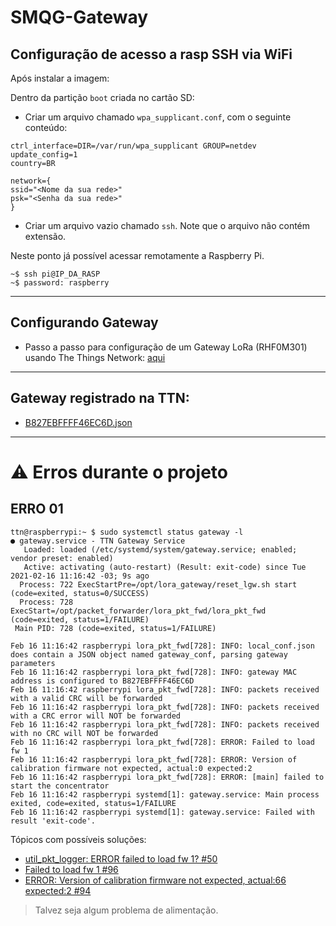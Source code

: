 # SMQG-Gateway


## Configuração de acesso a rasp SSH via WiFi

Após instalar a imagem:

Dentro da partição `boot` criada no cartão SD:

  - Criar um arquivo chamado `wpa_supplicant.conf`, com o seguinte conteúdo:

```
ctrl_interface=DIR=/var/run/wpa_supplicant GROUP=netdev
update_config=1
country=BR

network={
ssid="<Nome da sua rede>"
psk="<Senha da sua rede>"
}
```
- Criar um arquivo vazio chamado `ssh`. Note que o arquivo não contém extensão. 

Neste ponto já possível acessar remotamente a Raspberry Pi. 

```
~$ ssh pi@IP_DA_RASP
~$ password: raspberry
```

---

## Configurando Gateway

- Passo a passo para configuração de um Gateway LoRa (RHF0M301) usando The Things Network: [aqui](https://github.com/mftutui/configuracoes-gateway-ttn)

---

## Gateway registrado na TTN:
- [B827EBFFFF46EC6D.json](https://github.com/PavelKutilek/gateway-remote-config-1/blob/master/B827EBFFFF46EC6D.json)

---

# ⚠️ Erros durante o projeto

## ERRO 01

```console
ttn@raspberrypi:~ $ sudo systemctl status gateway -l
● gateway.service - TTN Gateway Service
   Loaded: loaded (/etc/systemd/system/gateway.service; enabled; vendor preset: enabled)
   Active: activating (auto-restart) (Result: exit-code) since Tue 2021-02-16 11:16:42 -03; 9s ago
  Process: 722 ExecStartPre=/opt/lora_gateway/reset_lgw.sh start (code=exited, status=0/SUCCESS)
  Process: 728 ExecStart=/opt/packet_forwarder/lora_pkt_fwd/lora_pkt_fwd (code=exited, status=1/FAILURE)
 Main PID: 728 (code=exited, status=1/FAILURE)

Feb 16 11:16:42 raspberrypi lora_pkt_fwd[728]: INFO: local_conf.json does contain a JSON object named gateway_conf, parsing gateway parameters
Feb 16 11:16:42 raspberrypi lora_pkt_fwd[728]: INFO: gateway MAC address is configured to B827EBFFFF46EC6D
Feb 16 11:16:42 raspberrypi lora_pkt_fwd[728]: INFO: packets received with a valid CRC will be forwarded
Feb 16 11:16:42 raspberrypi lora_pkt_fwd[728]: INFO: packets received with a CRC error will NOT be forwarded
Feb 16 11:16:42 raspberrypi lora_pkt_fwd[728]: INFO: packets received with no CRC will NOT be forwarded
Feb 16 11:16:42 raspberrypi lora_pkt_fwd[728]: ERROR: Failed to load fw 1
Feb 16 11:16:42 raspberrypi lora_pkt_fwd[728]: ERROR: Version of calibration firmware not expected, actual:0 expected:2
Feb 16 11:16:42 raspberrypi lora_pkt_fwd[728]: ERROR: [main] failed to start the concentrator
Feb 16 11:16:42 raspberrypi systemd[1]: gateway.service: Main process exited, code=exited, status=1/FAILURE
Feb 16 11:16:42 raspberrypi systemd[1]: gateway.service: Failed with result 'exit-code'.
```

Tópicos com possíveis soluções:

- [util_pkt_logger: ERROR failed to load fw 1? #50](https://github.com/Lora-net/lora_gateway/issues/50)
- [Failed to load fw 1 #96](https://github.com/Lora-net/lora_gateway/issues/96)
- [ERROR: Version of calibration firmware not expected, actual:66 expected:2 #94](https://github.com/Lora-net/lora_gateway/issues/94)

> Talvez seja algum problema de alimentação.
